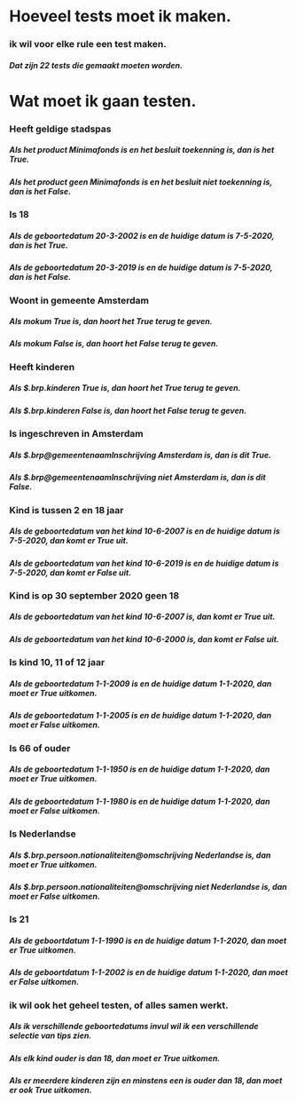 # Hoeveel tests moet ik maken.

### ik wil voor elke rule een test maken. 
##### Dat zijn 22 tests die gemaakt moeten worden.


# Wat moet ik gaan testen.

### Heeft geldige stadspas
##### Als het product Minimafonds is en het besluit toekenning is, dan is het True.
##### Als het product geen Minimafonds is en het besluit niet toekenning is, dan is het False.

### Is 18
##### Als de geboortedatum 20-3-2002 is en de huidige datum is 7-5-2020, dan is het True.
##### Als de geboortedatum 20-3-2019 is en de huidige datum is 7-5-2020, dan is het False.

### Woont in gemeente Amsterdam
##### Als mokum True is, dan hoort het True terug te geven.
##### Als mokum False is, dan hoort het False terug te geven.

### Heeft kinderen
##### Als $.brp.kinderen True is, dan hoort het True terug te geven.
##### Als $.brp.kinderen False is, dan hoort het False terug te geven.

### Is ingeschreven in Amsterdam
##### Als $.brp@gemeentenaamInschrijving Amsterdam is, dan is dit True.
##### Als $.brp@gemeentenaamInschrijving niet Amsterdam is, dan is dit False.

### Kind is tussen 2 en 18 jaar
##### Als de geboortedatum van het kind 10-6-2007 is en de huidige datum is 7-5-2020, dan komt er True uit.
##### Als de geboortedatum van het kind 10-6-2019 is en de huidige datum is 7-5-2020, dan komt er False uit.

### Kind is op 30 september 2020 geen 18
##### Als de geboortedatum van het kind 10-6-2007 is, dan komt er True uit.
##### Als de geboortedatum van het kind 10-6-2000 is, dan komt er False uit.

### Is kind 10, 11 of 12 jaar
##### Als de geboortedatum 1-1-2009 is en de huidige datum 1-1-2020, dan moet er True uitkomen.
##### Als de geboortedatum 1-1-2005 is en de huidige datum 1-1-2020, dan moet er False uitkomen.

### Is 66 of ouder
##### Als de geboortedatum 1-1-1950 is en de huidige datum 1-1-2020, dan moet er True uitkomen.
##### Als de geboortedatum 1-1-1980 is en de huidige datum 1-1-2020, dan moet er False uitkomen.

### Is Nederlandse
##### Als $.brp.persoon.nationaliteiten@omschrijving Nederlandse is, dan moet er True uitkomen.
##### Als $.brp.persoon.nationaliteiten@omschrijving niet Nederlandse is, dan moet er False uitkomen.

### Is 21
##### Als de geboortdatum 1-1-1990 is en de huidige datum 1-1-2020, dan moet er True uitkomen.
##### Als de geboortdatum 1-1-2002 is en de huidige datum 1-1-2020, dan moet er False uitkomen.

### ik wil ook het geheel testen, of alles samen werkt.
##### Als ik verschillende geboortedatums invul wil ik een verschillende selectie van tips zien.

##### Als elk kind ouder is dan 18, dan moet er True uitkomen.
##### Als er meerdere kinderen zijn en minstens een is ouder dan 18, dan moet er ook True uitkomen.

